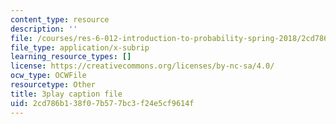 ```yaml
---
content_type: resource
description: ''
file: /courses/res-6-012-introduction-to-probability-spring-2018/2cd786b138f07b577bc3f24e5cf9614f_7nu97OYx4X4.srt
file_type: application/x-subrip
learning_resource_types: []
license: https://creativecommons.org/licenses/by-nc-sa/4.0/
ocw_type: OCWFile
resourcetype: Other
title: 3play caption file
uid: 2cd786b1-38f0-7b57-7bc3-f24e5cf9614f
---
```

